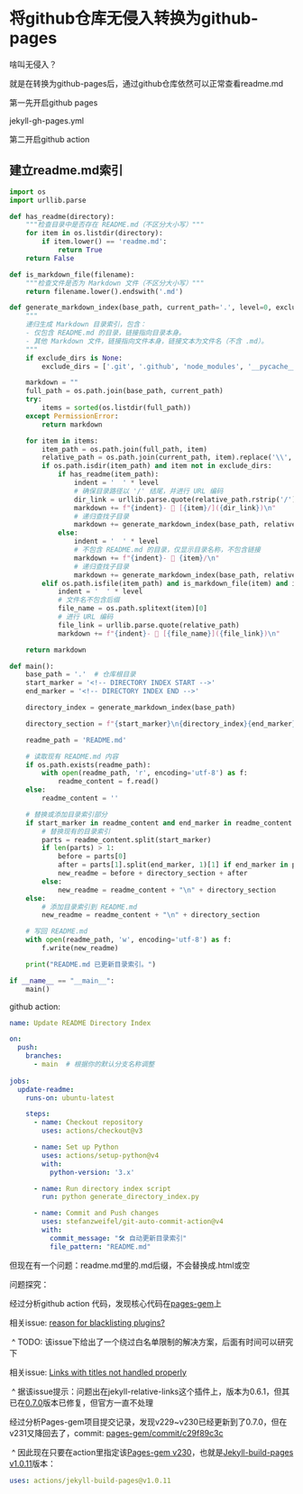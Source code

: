 # 将github仓库无侵入转换为github-pages

啥叫无侵入？

就是在转换为github-pages后，通过github仓库依然可以正常查看readme.md

第一先开启github pages

jekyll-gh-pages.yml

第二开启github action



## 建立readme.md索引

```python
import os
import urllib.parse

def has_readme(directory):
    """检查目录中是否存在 README.md（不区分大小写）"""
    for item in os.listdir(directory):
        if item.lower() == 'readme.md':
            return True
    return False

def is_markdown_file(filename):
    """检查文件是否为 Markdown 文件（不区分大小写）"""
    return filename.lower().endswith('.md')

def generate_markdown_index(base_path, current_path='.', level=0, exclude_dirs=None):
    """
    递归生成 Markdown 目录索引，包含：
    - 仅包含 README.md 的目录，链接指向目录本身。
    - 其他 Markdown 文件，链接指向文件本身，链接文本为文件名（不含 .md）。
    """
    if exclude_dirs is None:
        exclude_dirs = ['.git', '.github', 'node_modules', '__pycache__']

    markdown = ""
    full_path = os.path.join(base_path, current_path)
    try:
        items = sorted(os.listdir(full_path))
    except PermissionError:
        return markdown

    for item in items:
        item_path = os.path.join(full_path, item)
        relative_path = os.path.join(current_path, item).replace('\\', '/')
        if os.path.isdir(item_path) and item not in exclude_dirs:
            if has_readme(item_path):
                indent = '  ' * level
                # 确保目录路径以 '/' 结尾，并进行 URL 编码
                dir_link = urllib.parse.quote(relative_path.rstrip('/') + '/')
                markdown += f"{indent}- 📁 [{item}/]({dir_link})\n"
                # 递归查找子目录
                markdown += generate_markdown_index(base_path, relative_path, level + 1, exclude_dirs)
            else:
                indent = '  ' * level
                # 不包含 README.md 的目录，仅显示目录名称，不包含链接
                markdown += f"{indent}- 📁 {item}/\n"
                # 递归查找子目录
                markdown += generate_markdown_index(base_path, relative_path, level + 1, exclude_dirs)
        elif os.path.isfile(item_path) and is_markdown_file(item) and item.lower() != 'readme.md':
            indent = '  ' * level
            # 文件名不包含后缀
            file_name = os.path.splitext(item)[0]
            # 进行 URL 编码
            file_link = urllib.parse.quote(relative_path)
            markdown += f"{indent}- 📄 [{file_name}]({file_link})\n"

    return markdown

def main():
    base_path = '.'  # 仓库根目录
    start_marker = '<!-- DIRECTORY INDEX START -->'
    end_marker = '<!-- DIRECTORY INDEX END -->'

    directory_index = generate_markdown_index(base_path)

    directory_section = f"{start_marker}\n{directory_index}{end_marker}\n"

    readme_path = 'README.md'

    # 读取现有 README.md 内容
    if os.path.exists(readme_path):
        with open(readme_path, 'r', encoding='utf-8') as f:
            readme_content = f.read()
    else:
        readme_content = ''

    # 替换或添加目录索引部分
    if start_marker in readme_content and end_marker in readme_content:
        # 替换现有的目录索引
        parts = readme_content.split(start_marker)
        if len(parts) > 1:
            before = parts[0]
            after = parts[1].split(end_marker, 1)[1] if end_marker in parts[1] else ''
            new_readme = before + directory_section + after
        else:
            new_readme = readme_content + "\n" + directory_section
    else:
        # 添加目录索引到 README.md
        new_readme = readme_content + "\n" + directory_section

    # 写回 README.md
    with open(readme_path, 'w', encoding='utf-8') as f:
        f.write(new_readme)

    print("README.md 已更新目录索引。")

if __name__ == "__main__":
    main()

```

github action:

```yaml
name: Update README Directory Index

on:
  push:
    branches:
      - main  # 根据你的默认分支名称调整
      
jobs:
  update-readme:
    runs-on: ubuntu-latest

    steps:
      - name: Checkout repository
        uses: actions/checkout@v3

      - name: Set up Python
        uses: actions/setup-python@v4
        with:
          python-version: '3.x'

      - name: Run directory index script
        run: python generate_directory_index.py

      - name: Commit and Push changes
        uses: stefanzweifel/git-auto-commit-action@v4
        with:
          commit_message: "🛠️ 自动更新目录索引"
          file_pattern: "README.md"
```



但现在有一个问题：readme.md里的.md后缀，不会替换成.html或空

问题探究：

经过分析github action 代码，发现核心代码在[pages-gem](https://github.com/github/pages-gem)上

相关issue: [reason for blacklisting plugins?](https://github.com/github/pages-gem/issues/926)

​      ^ TODO:  该issue下给出了一个绕过白名单限制的解决方案，后面有时间可以研究下

相关issue: [Links with titles not handled properly](https://github.com/github/pages-gem/issues/876)

​         ^ 据该issue提示：问题出在jekyll-relative-links这个插件上，版本为0.6.1，但其已在[0.7.0](https://github.com/benbalter/jekyll-relative-links/releases/tag/v0.7.0)版本已修复，但官方一直不处理

经过分析Pages-gem项目提交记录，发现v229~v230已经更新到了0.7.0，但在v231又降回去了，commit: [pages-gem/commit/c29f89c3c](https://github.com/github/13c55cfc4aec49d58089a58c123e980)

​        ^ 因此现在只要在action里指定该[Pages-gem v230](https://github.com/github/pages-gem/releases/tag/v230)，也就是[Jekyll-build-pages v1.0.11](https://github.com/actions/jekyll-build-pages/releases/tag/v1.0.11)版本：

```yaml
uses: actions/jekyll-build-pages@v1.0.11
```



